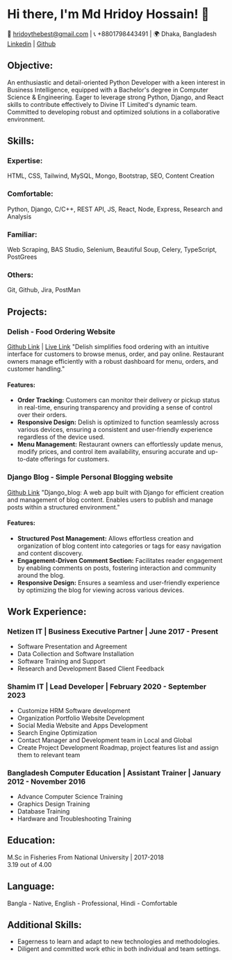 # Hi there, I'm Md Hridoy Hossain! 👋

📧 hridoythebest@gmail.com | 📞 +8801798443491 | 🌍 Dhaka, Bangladesh
[Linkedin](Your_Linkedin_Profile_Link) | [Github](Your_Github_Profile_Link)

## Objective:
An enthusiastic and detail-oriented Python Developer with a keen interest in Business Intelligence, equipped with a Bachelor's degree in Computer Science & Engineering. Eager to leverage strong Python, Django, and React skills to contribute effectively to Divine IT Limited's dynamic team. Committed to developing robust and optimized solutions in a collaborative environment.

## Skills:
### Expertise:
HTML, CSS, Tailwind, MySQL, Mongo, Bootstrap, SEO, Content Creation

### Comfortable:
Python, Django, C/C++, REST API, JS, React, Node, Express, Research and Analysis

### Familiar:
Web Scraping, BAS Studio, Selenium, Beautiful Soup, Celery, TypeScript, PostGrees

### Others:
Git, Github, Jira, PostMan

## Projects:
### Delish - Food Ordering Website
[Github Link](Your_Delish_Github_Link) | [Live Link](Your_Delish_Live_Link)
"Delish simplifies food ordering with an intuitive interface for customers to browse menus, order, and pay online. Restaurant owners manage efficiently with a robust dashboard for menu, orders, and customer handling."

#### Features:
- **Order Tracking:** Customers can monitor their delivery or pickup status in real-time, ensuring transparency and providing a sense of control over their orders.
- **Responsive Design:** Delish is optimized to function seamlessly across various devices, ensuring a consistent and user-friendly experience regardless of the device used.
- **Menu Management:** Restaurant owners can effortlessly update menus, modify prices, and control item availability, ensuring accurate and up-to-date offerings for customers.

### Django Blog - Simple Personal Blogging website
[Github Link](Your_Django_Blog_Github_Link)
"Django_blog: A web app built with Django for efficient creation and management of blog content. Enables users to publish and manage posts within a structured environment."

#### Features:
- **Structured Post Management:** Allows effortless creation and organization of blog content into categories or tags for easy navigation and content discovery.
- **Engagement-Driven Comment Section:** Facilitates reader engagement by enabling comments on posts, fostering interaction and community around the blog.
- **Responsive Design:** Ensures a seamless and user-friendly experience by optimizing the blog for viewing across various devices.

## Work Experience:
### Netizen IT | Business Executive Partner | June 2017 - Present
- Software Presentation and Agreement
- Data Collection and Software Installation
- Software Training and Support
- Research and Development Based Client Feedback

### Shamim IT | Lead Developer | February 2020 - September 2023
- Customize HRM Software development
- Organization Portfolio Website Development
- Social Media Website and Apps Development
- Search Engine Optimization
- Contact Manager and Development team in Local and Global
- Create Project Development Roadmap, project features list and assign them to relevant team

### Bangladesh Computer Education | Assistant Trainer | January 2012 - November 2016
- Advance Computer Science Training
- Graphics Design Training
- Database Training
- Hardware and Troubleshooting Training

## Education:
M.Sc in Fisheries From National University | 2017-2018  
3.19 out of 4.00

## Language:
Bangla - Native, English - Professional, Hindi - Comfortable

## Additional Skills:
- Eagerness to learn and adapt to new technologies and methodologies.
- Diligent and committed work ethic in both individual and team settings.
